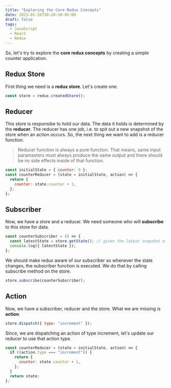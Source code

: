 ```yaml
---
title: "Exploring the Core Redux Concepts"
date: 2023-01-26T20:20:10-05:00
draft: false
tags:
  - JavaScript
  - React
  - Redux
---
```


So, let's try to explore the **core redux concepts** by creating a simple counter application.

## Redux Store

First thing we need is a **redux store**. Let's create one.

```javascript
const store = redux.createdStore();
```

## Reducer

This store is responsibe to hold our data. The data it holds is determined by the **reducer**. The reducer has one job, i.e. to spit out a new snapshot of the store when an action occurs. So, the next thing we want to add is a reducer function.

> Reducer function is always a pure function. That means, same input paramasters must always produce the same output and there should be no side effects inside of that function.

```javascript
const initialState = { counter: 0 };
const counterReducer = (state = initialState, action) => {
  return {
    counter: state.counter + 1,
  };
};
```

## Subscriber

Now, we have a store and a reducer. We need someone who will **subscribe** to this store for data.

```javascript
const counterSubscriber = () => {
  const latestState = store.getState(); // gives the latest snapshot of the store after it has changed
  console.log({ latestState });
};
```

We should make redux aware of our subscriber so whenever the state changes, the subscriber function is executed. We do that by calling subscribe method on the store.

```javascript
store.subscribe(counterSubscriber);
```

## Action

Now, we have a subscriber, reducer and the store. What we are missing is **action**.

```javascript
store.dispatch({ type: "increment" });
```

Since, we are dispatching an action of type increment, let's update our reducer to use that action type.

```javascript
const counterReducer = (state = initialState, action) => {
  if ((action.type === "increment")) {
    return {
      counter: state.counter + 1,
    };
  }
  return state;
};
```
